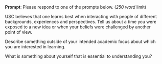 __Prompt__: Please respond to one of the prompts below. (_250 word_ limit)

USC believes that one learns best when interacting with people of different backgrounds, experiences and perspectives. Tell us about a time you were exposed to a new idea or when your beliefs were challenged by another point of view.

Describe something outside of your intended academic focus about which you are interested in learning.

What is something about yourself that is essential to understanding you?